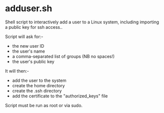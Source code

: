 adduser.sh
==========

Shell script to interactively add a user to a Linux system, including importing a public key for ssh access..

Script will ask for:-

* the new user ID
* the user's name
* a comma-separated list of groups (NB no spaces!)
* the user's public key

It will then:-

* add the user to the system
* create the home directory
* create the .ssh directory
* add the certificate to the "authorized_keys" file

Script must be run as root or via sudo.